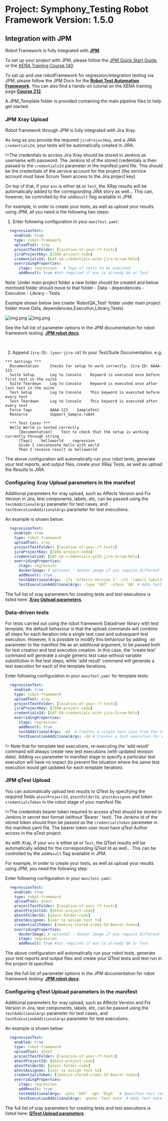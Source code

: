 Project: Symphony_Testing Robot Framework Version: 1.5.0
==========================================================================================

## Integration with JPM

Robot Framework is fully integrated with **[JPM](https://jpmdocs.xena.dev)**.

To set up your project with JPM, please follow the [JPM Quick Start Guide](https://sourcecode.jnj.com/pages/ASX-NAGH/jpm_shared_lib/develop/browse/docs/#/user-guide/jpm-quick-start-guide?id=jpm-quick-start-user-guide), or the [XENA Training Course 140](https://sourcecode.jnj.com/pages/asx-xena/xena-training/main/browse/docs/#/140-Creating-JPM-Pipeline).

To set up and use robotFramework for regression/integration testing via JPM, please follow the JPM Docs for the **[Robot Test Automation Framework](https://sourcecode.jnj.com/pages/ASX-NAGH/jpm_shared_lib/develop/browse/docs/#/user-guide/jpm-pipelines/stages/robot-testing)**. 
You can also find a hands-on tutorial on the XENA training page **[Course 212](https://sourcecode.jnj.com/pages/asx-xena/xena-training/main/browse/docs/#/212-Robot-Framework-Automated-Test-Execution-via-JPM?id=lab-update-jpm-manifest)**.

A JPM_Template folder is provided containing the main pipeline files to help get started.

### **JPM Xray Upload**

Robot framework through JPM is fully integrated with Jira Xray.

As long as you provide the required `jiraProjectKey`, and a JIRA `credentialsId`, your tests will be automatically created in JIRA.

!>The credentials to access Jira Xray should be stored in Jenkins as username with password. The Jenkins Id of the stored credentials is then passed to the `credentialsId` parameter in the manifest.yaml file. This should be the credentials of the service account for the project (the service account must have Scrum Team access to the Jira project key).

On top of that, if your `env` is either `QA` or `Test`, the XRay results will be automatically added to the corresponding JIRA story as well... This can, however, be controlled by the `addResult` flag available in JPM.

For example, in order to create your tests, as well as upload your results using JPM, all you need is the following two steps:

1. Enter following configuration in your `manifest.yaml`:

  ```yaml
    regressionTest:
      enabled: true
      type: robot-framework
      uploadTool: xray
      projectTestFolder: [location-of-your-rf-tests]
      jiraProjectKey: [JIRA-project-code]
      credentialsId: [EAT-SA-credentials-with-jira-Scrum-Role] 
      overridingProperties:
        itags: regression   # Tags of tests to be executed
        addResult: true #not required if env is already QA or Test
  ```

Note: Under main project folder a new folder should be created and below mentioed folder should move to that folder
      - Data
      - dependencies
      - Execution
      - Library
      - Tests

Example shown below (we craete 'RobotQA_Test' folder under main project folder move Data, dependencies,Execution,Library,Tests)

![img.png](JPM_Test_folder1.png)
![img.png](JPM_Test_folder2.png)

  See the full list of parameter options in the JPM documentation for robot framework testing: [**JPM robot docs**](https://sourcecode.jnj.com/pages/ASX-NAGH/jpm_shared_lib/develop/browse/docs/#/user-guide/jpm-pipelines/stages/robot-testing?id=supported-manifest-values-for-robot-testing).

</br>

2. Append `Jira-ID: [your-jira-id]` to your Test/Suite Documentation. e.g.

  ```robot
  *** Settings ***
    Documentation     Checks for setup to work correctly. Jira-ID: AAAA-123
    Suite Setup       Log to Console    Keyword is executed once before first test in the suite
    Suite Teardown    Log to Console    Keyword is executed once after last test in the suite
    Test Setup        Log to Console    This keyword is executed before every test
    Test Teardown     Log to Console    This keyword is executed after every test
    Force Tags        AAAA-123    SampleTest
    Resource          Support_Sample.robot

    *** Test Cases ***
    Hello World is tested correctly
        [Documentation]    Test to check that the setup is working currently through string
        [Tags]    helloworld    regression
        Given I concatenate hello with world
        Then I receive result as helloworld

  ```

The above configuration will automatically run your robot tests, generate your test reports, and output files, create your XRay Tests, as well as upload the Results to JIRA.

### Configuring Xray Upload parameters in the manifest

Additional parameters for xray upload, such as Affects Version and Fix Version in Jira, test components, labels, etc, can be passed using the `testAdditionalArgs` parameter for test cases, and `testExecutionAdditionalArgs` parameter for test executions.

An example is shown below:

  ```yaml
    regressionTest:
      enabled: true
      type: robot-framework
      uploadTool: xray
      projectTestFolder: [location-of-your-rf-tests]
      jiraProjectKey: [JIRA-project-code]
      credentialsId: [EAT-SA-credentials-with-jira-Scrum-Role] 
      overridingProperties:
        itags: regression
        dockerImage: # optional - docker image if you require different image from default image
        addResult: true
        testAdditionalArgs: -jfa 'Affects Version 1' -jtl 'label1 label2'  # Adds Affects Version and labels to test case(s)
        testExecutionAdditionalArgs: -type 'UAT' -xtenv 'QA' # Adds test type and environment to the test execution(s)
  ```

The full list of xray parameters for creating tests and test executions is listed here: [**Xray Upload parameters**](https://sourcecode.jnj.com/projects/ASX-NCOH/repos/robot_framework/browse/docs/user_guide/guidelines/_xray_parameters.md).

### Data-driven tests

For tests carried out using the robot framework Datadriver library with test template, the default behaviour is that the upload commands will combine all steps for each iteration into a single test case and subsequent test execution. However, it is possible to modify this behaviour by adding `-dd` parameter to the manifest file as an additional argument, to be passed both for test creation and test execution creation. In this case, the 'create test' command will generate a single generic test case without variable substitution in the test steps, while 'add result' command will generate a test execution for each of the template iterations.

Enter following configuration in your `manifest.yaml` for template tests:

  ```yaml
    regressionTest:
      enabled: true
      type: robot-framework
      uploadTool: xray
      projectTestFolder: [location-of-your-rf-tests]
      jiraProjectKey: [JIRA-project-code]
      credentialsId: [EAT-SA-credentials-with-jira-Scrum-Role] 
      overridingProperties:
        itags: regression
        addResult: true
        testAdditionalArgs: -dd  # Creates a single test case from the template
        testExecutionAdditionalArgs: -dd # Creates a test execution for each template iteration
  ```

!> Note that for template test executions, re-executing the 'add result' command will always create new test executions (with updated revision date). Adding `xex` parameter to manifest stage to specify a particalur test execution will have no impact (to prevent the situation where the same test execution would get updated for each template iteration).

### **JPM qTest Upload**

You can automatically upload test results to QTest by specifying the required fields `qtestProjectId`, `qtestFolderId`, `qtestAssignee` and token `credentialsToken` in the robot stage of your manifest file.

!>The credentials bearer token required to access qTest should be stored in Jenkins in secret text format (without 'Bearer ' text). The Jenkins Id of the stored token should then be passed as the `credentialsToken` parameter in the manifest.yaml file. The bearer token user must have qTest Author access in the qTest project.

As with Xray, if your `env` is either `QA` or `Test`, the QTest results will be automatically added for the corresponding QTest Id as well... This can be controlled by the `addResult` flag available in JPM.

For example, in order to create your tests, as well as upload your results using JPM, you need the following step:

Enter following configuration in your `manifest.yaml`:

  ```yaml
    regressionTest:
      enabled: true
      type: robot-framework
      uploadTool: qtest
      projectTestFolder: [location-of-your-rf-tests]
      qtestProjectId: [qtest-project-code]
      qtestFolderId: [qtest-folder-code]
      qtestAssignee: [user to assign test to]
      credentialsToken: [Jenkins-stored-creds-Id-Bearer-token]
      overridingProperties:
        dockerImage: # optional - docker image if you require different image from default image
        itags: regression
        addResult: true #not required if env is already QA or Test

  ```

The above configuration will automatically run your robot tests, generate your test reports and output files and create your QTest tests and test run in the project Id specified.

See the full list of parameter options in the JPM documentation for robot framework testing: [**JPM robot docs**](https://sourcecode.jnj.com/pages/ASX-NAGH/jpm_shared_lib/develop/browse/docs/#/user-guide/jpm-pipelines/stages/robot-testing?id=supported-manifest-values-for-robot-testing).

### Configuring qTest Upload parameters in the manifest

Additional parameters for xray upload, such as Affects Version and Fix Version in Jira, test components, labels, etc, can be passed using the `testAdditionalArgs` parameter for test cases, and `testExecutionAdditionalArgs` parameter for test executions.

An example is shown below:

  ```yaml
    regressionTest:
      enabled: true
      type: robot-framework
      uploadTool: qtest
      projectTestFolder: [location-of-your-rf-tests]
      qtestProjectId: [qtest-project-code]
      qtestFolderId: [qtest-folder-code]
      qtestAssignee: [user to assign test to]
      credentialsToken: [Jenkins-stored-creds-Id-Bearer-token]
      overridingProperties:
        itags: regression
        addResult: true
        testAdditionalArgs: -qlev 'UAT' -qpr 'High'  # Specifies test level UAT and priority as High in the test(s)
        testExecutionAdditionalArgs: -qnote 'Test note' # Adds test note to the test run(s)
  ```
The full list of xray parameters for creating tests and test executions is listed here: [**QTest Upload parameters**](https://sourcecode.jnj.com/projects/ASX-NCOH/repos/robot_framework/browse/docs/user_guide/guidelines/_qtest_parameters.md).
